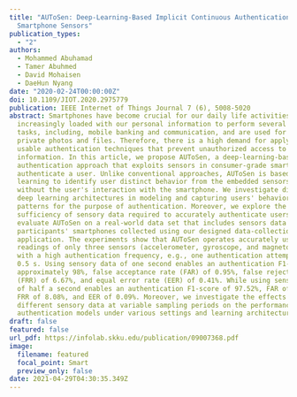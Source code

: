 ```yaml
---
title: "AUToSen: Deep-Learning-Based Implicit Continuous Authentication Using
  Smartphone Sensors"
publication_types:
  - "2"
authors:
  - Mohammed Abuhamad
  - Tamer Abuhmed
  - David Mohaisen
  - DaeHun Nyang
date: "2020-02-24T00:00:00Z"
doi: 10.1109/JIOT.2020.2975779
publication: IEEE Internet of Things Journal 7 (6), 5008-5020
abstract: Smartphones have become crucial for our daily life activities and are
  increasingly loaded with our personal information to perform several sensitive
  tasks, including, mobile banking and communication, and are used for storing
  private photos and files. Therefore, there is a high demand for applying
  usable authentication techniques that prevent unauthorized access to sensitive
  information. In this article, we propose AUToSen, a deep-learning-based active
  authentication approach that exploits sensors in consumer-grade smartphones to
  authenticate a user. Unlike conventional approaches, AUToSen is based on deep
  learning to identify user distinct behavior from the embedded sensors with and
  without the user's interaction with the smartphone. We investigate different
  deep learning architectures in modeling and capturing users' behavioral
  patterns for the purpose of authentication. Moreover, we explore the
  sufficiency of sensory data required to accurately authenticate users. We
  evaluate AUToSen on a real-world data set that includes sensors data of 84
  participants' smartphones collected using our designed data-collection
  application. The experiments show that AUToSen operates accurately using
  readings of only three sensors (accelerometer, gyroscope, and magnetometer)
  with a high authentication frequency, e.g., one authentication attempt every
  0.5 s. Using sensory data of one second enables an authentication F1-score of
  approximately 98%, false acceptance rate (FAR) of 0.95%, false rejection rate
  (FRR) of 6.67%, and equal error rate (EER) of 0.41%. While using sensory data
  of half a second enables an authentication F1-score of 97.52%, FAR of 0.96%,
  FRR of 8.08%, and EER of 0.09%. Moreover, we investigate the effects of using
  different sensory data at variable sampling periods on the performance of the
  authentication models under various settings and learning architectures.
draft: false
featured: false
url_pdf: https://infolab.skku.edu/publication/09007368.pdf
image:
  filename: featured
  focal_point: Smart
  preview_only: false
date: 2021-04-29T04:30:35.349Z
---
```

